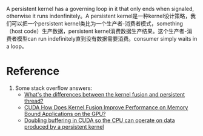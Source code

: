 A persistent kernel has a governing loop in it that only ends when signaled, otherwise it runs indenfinitely。A persistent kernel是一种kernel设计策略，我们可以把一个persistent kernel类比为一个生产者-消费者模式，something（host code）生产数据，persistent kernel消费数据生产结果。这个生产者-消费者模型can run indefinitely直到没有数据需要消费。consumer simply waits in a loop。

# Reference

1. Some stack overflow answers:
   - [What's the differences between the kernel fusion and persistent thread?](https://stackoverflow.com/questions/58402802/whats-the-differences-between-the-kernel-fusion-and-persistent-thread)
   - [CUDA How Does Kernel Fusion Improve Performance on Memory Bound Applications on the GPU?](https://stackoverflow.com/questions/53305830/cuda-how-does-kernel-fusion-improve-performance-on-memory-bound-applications-on/53311373#53311373)
   - [Doubling buffering in CUDA so the CPU can operate on data produced by a persistent kernel](https://stackoverflow.com/questions/33150040/doubling-buffering-in-cuda-so-the-cpu-can-operate-on-data-produced-by-a-persiste/33158954#33158954)